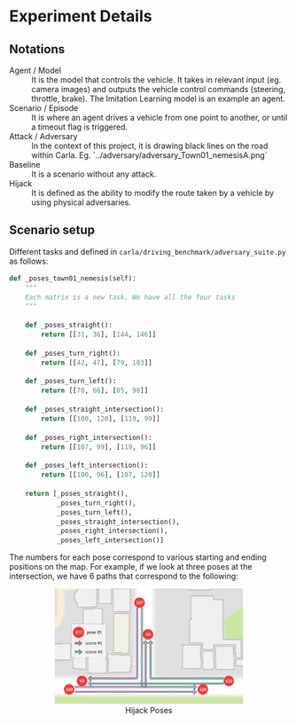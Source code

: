 # Experiment Details

## Notations

<dl>
  <dt>Agent / Model </dt>
  <dd>It is the model that controls the vehicle. It takes in relevant input (eg. camera images) and outputs the vehicle control commands (steering, throttle, brake). The Imitation Learning model is an example an agent. </dd>

  <dt>Scenario / Episode</dt>
  <dd>It is where an agent drives a vehicle from one point to another, or until a timeout flag is triggered.</dd>

  <dt>Attack / Adversary</dt>
  <dd>In the context of this project, it is drawing black lines on the road within Carla. Eg. `../adversary/adversary_Town01_nemesisA.png`</dd>

  <dt>Baseline</dt>
  <dd>It is a scenario without any attack.</dd>

  <dt>Hijack</dt>
  <dd>It is defined as the ability to modify the route taken by a vehicle by using physical adversaries.</dd>
</dl>

## Scenario setup

Different tasks and defined in `carla/driving_benchmark/adversary_suite.py` as follows:

```python
def _poses_town01_nemesis(self):
    """
    Each matrix is a new task. We have all the four tasks
    """

    def _poses_straight():
        return [[31, 36], [144, 146]]

    def _poses_turn_right():
        return [[42, 47], [79, 103]]

    def _poses_turn_left():
        return [[70, 66], [85, 98]]

    def _poses_straight_intersection():
        return [[100, 120], [119, 99]]

    def _poses_right_intersection():
        return [[107, 99], [119, 96]]

    def _poses_left_intersection():
        return [[100, 96], [107, 120]]

    return [_poses_straight(),
            _poses_turn_right(),
            _poses_turn_left(),
            _poses_straight_intersection(),
            _poses_right_intersection(),
            _poses_left_intersection()]
```
The numbers for each pose correspond to various starting and ending positions on the map. For example, if we look at three poses at the intersection, we have 6 paths that correspond to the following:

<div align="center">
<figure>
  <img src="../media/hijack_poses.jpg" alt="hijack_poses" width=80%>
  <figcaption>Hijack Poses</figcaption>
</figure>
</div>
